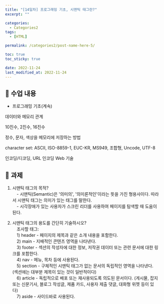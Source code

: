 ```yaml
---
title: "[14일차] 프로그래밍 기초, 시맨틱 태그란?"
excerpt: ""

categories:
  - Categories2
tags:
  - [HTML]

permalink: /categories2/post-name-here-5/

toc: true
toc_sticky: true

date: 2022-11-24
last_modified_at: 2022-11-24
---
```


## 🦥 수업 내용

* 프로그래밍 기초(계속)

데이터와 메모리 관계

10진수, 2진수, 16진수

정수, 문자, 색상을 메모리에 저장하는 방법

character set: ASCII, ISO-8859-1, EUC-KR, MS949, 조합형, Uncode, UTF-8

인코딩/디코딩, URL 인코딩
Web 기술



## 🦥 과제
1. 시맨틱 태그의 목적?  
　- 시맨틱(Semantic)은 '의미의', '의미론적인'이라는 뜻을 가진 형용사이다. 따라서 시맨틱 태그는 의미가 있는 태그를 말한다.  
　- 시각장애가 있는 사용자가 스크린 리더를 사용하여 페이지를 탐색할 때 도움이 된다.  

2. 시맨틱 태그의 용도를 간단히 기술하시오?  
　조사할 태그:  
　1) header - 페이지의 제목과 같은 소개 내용을 포함한다.  
　2) main - 지배적인 콘텐츠 영역을 나타낸다.  
　3) footer - 섹션의 작성자에 대한 정보, 저작권 데이터 또는 관련 문서에 대한 링크를 포함한다.  
　4) nav - 메뉴, 목차 등에 사용된다.  
　5) section - 구체적인 시맨틱 태그가 없는 문서의 독립적인 영역을 나타낸다. (섹션에는 대부분 제목이 있는 것이 일반적이다)  
　6) article - 독립적으로 배포 또는 재사용되도록 의도된 문서이다. (게시물, 잡지 또는 신문기사, 블로그 작성글, 제품 카드, 사용자 제출 댓글, 대화형 위젯 등이 있다)  
　7) aside - 사이드바로 사용된다.  
